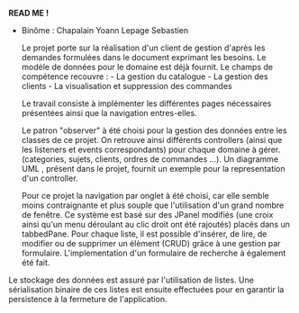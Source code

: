 **READ ME !** 

- Binôme :
  	  Chapalain Yoann
	  Lepage Sebastien

	Le projet porte sur la réalisation d'un client de gestion d'après les demandes formulées 
dans le document exprimant les besoins.
Le modèle de données pour le domaine est déjà fournit. 
Le champs de compétence recouvre :
			- La gestion du catalogue
			- La gestion des clients
			- La visualisation et suppression des commandes

	Le travail consiste à implémenter les différentes pages nécessaires présentées ainsi que la 
navigation entres-elles.

	Le patron "observer" à été choisi pour la gestion des données entre les classes de ce projet.
On retrouve ainsi différents controllers (ainsi que les listeners et events correspondants) pour 
chaque domaine à gérer.(categories, sujets, clients, ordres de commandes ...). 
Un diagramme UML , présent dans le projet, fournit un exemple pour la representation d'un controller.

	Pour ce projet la navigation par onglet à été choisi, car elle semble moins contraignante et
plus souple que l'utilisation d'un grand nombre de fenêtre.
Ce système est basé sur des JPanel modifiés (une croix ainsi qu'un menu déroulant au clic droit ont 
été rajoutés) placés dans un tabbedPane.
Pour chaque liste, il est possible d'insérer, de lire, de modifier ou de supprimer un élèment (CRUD)
grâce à une gestion par formulaire.
L'implementation d'un formulaire de recherche à également été fait.

Le stockage des données est assuré par l'utilisation de listes.
Une sérialisation binaire de ces listes est ensuite effectuées pour en garantir la persistence à la
fermeture de l'application.


